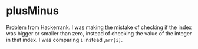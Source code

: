 # plusMinus
[Problem](https://www.hackerrank.com/challenges/plus-minus/problem) from Hackerrank.
I was making the mistake of checking if the index was bigger or smaller than zero, instead of checking the value of the integer in that index. I was comparing <code>i</code> instead ,<code>arr[i]</code>.
